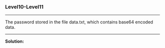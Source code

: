 ### Level10-Level11
<hr/>
The password stored in the file data.txt, which contains base64 encoded data.
<hr/>

<b>Solution:</b><br/>
<p>
<ol>